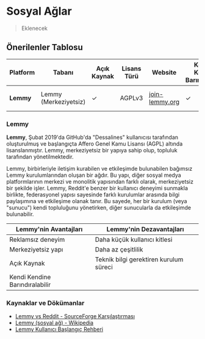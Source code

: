 <!-- NOTLAR 
 - Tablo eklemeyi unutmayın 
 - Uygun görseller eklemeyi unutmayın.
 - İçerik kuralları ve ekleme yapmak sayfalarını ziyaret edebilirsiniz -->

# Sosyal Ağlar

> Eklenecek

## Önerilenler Tablosu

| Platform | Tabanı             | Açık Kaynak | Lisans Türü | Website                         | Kendine Kendine Barındırılabilir | Desteklenen Platformlar           |
|----------|--------------------|-------------|-------------|---------------------------------|---------------------------------|-----------------------------------|
| **Lemmy** | Lemmy (Merkeziyetsiz) | ✓           | AGPLv3      | [join-lemmy.org](https://join-lemmy.org/) | ✓                               | Web, iPhone, iPad, Android       |

### Lemmy

**Lemmy**, Şubat 2019'da GitHub'da "Dessalines" kullanıcısı tarafından oluşturulmuş ve başlangıçta Affero Genel Kamu Lisansı (AGPL) altında lisanslanmıştır. Lemmy, merkeziyetsiz bir yapıya sahip olup, topluluk tarafından yönetilmektedir.

Lemmy, birbirleriyle iletişim kurabilen ve etkileşimde bulunabilen bağımsız Lemmy kurulumlarından oluşan bir ağdır. Bu yapı, diğer sosyal medya platformlarının merkezi ve monolitik yapısından farklı olarak, merkeziyetsiz bir şekilde işler. Lemmy, Reddit'e benzer bir kullanıcı deneyimi sunmakla birlikte, federasyonel yapısı sayesinde farklı kurulumlar arasında bilgi paylaşımına ve etkileşime olanak tanır. Bu sayede, her bir kurulum (veya "sunucu") kendi topluluğunu yönetirken, diğer sunucularla da etkileşimde bulunabilir.

| **Lemmy'nin Avantajları**            | **Lemmy'nin Dezavantajları**  |
|----------------------------------|----------------------------------|
| Reklamsız deneyim               | Daha küçük kullanıcı kitlesi    |
| Merkeziyetsiz yapı              | Daha az çeşitlilik               |
| Açık Kaynak                     | Teknik bilgi gerektiren kurulum süreci |
| Kendi Kendine Barındıralabilir  |                                  |

### Kaynaklar ve Dökümanlar
- [Lemmy vs Reddit - SourceForge Karşılaştırması](https://sourceforge.net/software/compare/Lemmy-vs-Reddit/)
- [Lemmy (sosyal ağ) - Wikipedia](https://en.wikipedia.org/wiki/Lemmy_(social_network))
- [Lemmy Kullanıcı Başlangıç Rehberi](https://join-lemmy.org/docs/users/01-getting-started.html)

